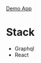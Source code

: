 [Demo App]([https://link](https://course-react-graphql-chat-app.netlify.app/))


# Stack 
- Graphql 
- React
